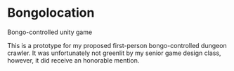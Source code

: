 # Bongolocation
Bongo-controlled unity game

This is a prototype for my proposed first-person bongo-controlled dungeon crawler. It was unfortunately not greenlit by my senior game design class, however, it did receive an honorable mention.
